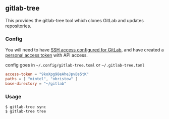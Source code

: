 ## gitlab-tree
This provides the gitlab-tree tool which clones GitLab and updates repositories.

### Config
You will need to have [SSH access configured for GitLab](https://docs.gitlab.com/ee/ssh/), and
have created a [personal access token](https://docs.gitlab.com/ee/api/#personal-access-tokens)
with API access.


config goes in `~/.config/gitlab-tree.toml` or `~/.gitlab-tree.toml`
```toml
access-token = "9koXpg98eAheJpvBs5tK"
paths = [ "mintel", "obristow" ]
base-directory = "~/gitlab"
```

### Usage
```
$ gitlab-tree sync
$ gitlab-tree tree
```
